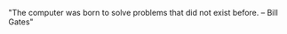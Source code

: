 <!--QUOTE_START-->
"The computer was born to solve problems that did not exist before. – Bill Gates"
<!--QUOTE_END-->

